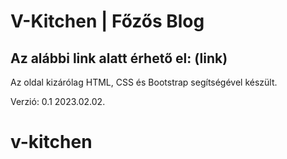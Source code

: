 # V-Kitchen | Főzős Blog

## Az alábbi link alatt érhető el: (link)

Az oldal kizárólag HTML, CSS és Bootstrap segítségével készült.

Verzió: 0.1 2023.02.02.
# v-kitchen
